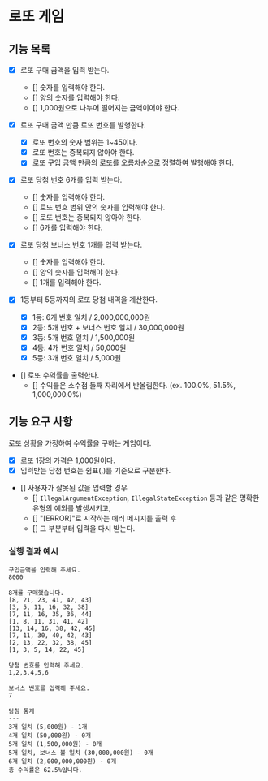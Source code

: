 # 로또 게임

## 기능 목록

- [X] 로또 구매 금액을 입력 받는다.
  - [] 숫자를 입력해야 한다.
  - [] 양의 숫자를 입력해야 한다.
  - [] 1,000원으로 나누어 떨어지는 금액이어야 한다.
- [X] 로또 구매 금액 만큼 로또 번호를 발행한다.
  - [X] 로또 번호의 숫자 범위는 1~45이다.
  - [X] 로또 번호는 중복되지 않아야 한다.
  - [X] 로또 구입 금액 만큼의 로또를 오름차순으로 정렬하여 발행해야 한다.

- [X] 로또 당첨 번호 6개를 입력 받는다.
  - [] 숫자를 입력해야 한다.
  - [] 로또 번호 범위 안의 숫자를 입력해야 한다.
  - [] 로또 번호는 중복되지 않아야 한다.
  - [] 6개를 입력해야 한다.
- [X] 로또 당첨 보너스 번호 1개를 입력 받는다.
  - [] 숫자를 입력해야 한다.
  - [] 양의 숫자를 입력해야 한다.
  - [] 1개를 입력해야 한다.

- [X] 1등부터 5등까지의 로또 당첨 내역을 계산한다.
  + [X] 1등: 6개 번호 일치 / 2,000,000,000원
  + [X] 2등: 5개 번호 + 보너스 번호 일치 / 30,000,000원
  + [X] 3등: 5개 번호 일치 / 1,500,000원
  + [X] 4등: 4개 번호 일치 / 50,000원
  + [X] 5등: 3개 번호 일치 / 5,000원

- [] 로또 수익률을 출력한다.
  - [] 수익률은 소수점 둘째 자리에서 반올림한다. (ex. 100.0%, 51.5%, 1,000,000.0%)

## 기능 요구 사항

로또 상황을 가정하여 수익률을 구하는 게임이다.

- [x] 로또 1장의 가격은 1,000원이다.
- [x] 입력받는 당첨 번호는 쉼표(,)를 기준으로 구분한다.

- [] 사용자가 잘못된 값을 입력할 경우
  - [] `IllegalArgumentException`, `IllegalStateException` 등과 같은 명확한 유형의 예외를 발생시키고,
  - [] "[ERROR]"로 시작하는 에러 메시지를 출력 후
  - [] 그 부분부터 입력을 다시 받는다.

### 실행 결과 예시

```
구입금액을 입력해 주세요.
8000

8개를 구매했습니다.
[8, 21, 23, 41, 42, 43] 
[3, 5, 11, 16, 32, 38] 
[7, 11, 16, 35, 36, 44] 
[1, 8, 11, 31, 41, 42] 
[13, 14, 16, 38, 42, 45] 
[7, 11, 30, 40, 42, 43] 
[2, 13, 22, 32, 38, 45] 
[1, 3, 5, 14, 22, 45]

당첨 번호를 입력해 주세요.
1,2,3,4,5,6

보너스 번호를 입력해 주세요.
7

당첨 통계
---
3개 일치 (5,000원) - 1개
4개 일치 (50,000원) - 0개
5개 일치 (1,500,000원) - 0개
5개 일치, 보너스 볼 일치 (30,000,000원) - 0개
6개 일치 (2,000,000,000원) - 0개
총 수익률은 62.5%입니다.
```